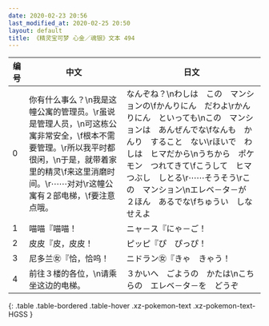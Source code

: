 ```yaml
---
date: 2020-02-23 20:56
last_modified_at: 2020-02-25 20:50
layout: default
title: 《精灵宝可梦 心金／魂银》文本 494
---
```

| 编号 | 中文 | 日文 |
| ---- | ---- | ---- |
| 0 | 你有什么事么？\n我是这幢公寓的管理员。\r虽说是管理人员，\n可这栋公寓非常安全，\f根本不需要管理。\r所以我平时都很闲，\n于是，就带着家里的精灵\f来这里消磨时间。\r⋯⋯对对\r这幢公寓有２部电梯，\f要注意点哦。 | なんぞね？\nわしは　この　マンションの\fかんりにん　だわよ\rかんりにん　といっても\nこの　マンションは　あんぜんでな\fなんも　かんり　すること　ない\rほいで　わしは　ヒマだから\nうちから　ポケモン　つれてきて\fこうして　ヒマつぶし　しとる\r⋯⋯そうそう\rこの　マンション\nエレベ－タ－が　２ほん　あるでな\fちゅうい　しなせえよ |
| 1 | 喵喵『喵喵！ | ニャ－ス『にゃ－ご！ |
| 2 | 皮皮『皮，皮皮！ | ピッピ『ぴ　ぴっぴ！ |
| 3 | 尼多兰㊛『恰，恰呜！ | ニドラン㊛『きゃ　きゃう！ |
| 4 | 前往３楼的各位，\n请乘坐这边的电梯。 | ３かいへ　ごようの　かたは\nこちらの　エレベ－タ－を　どうぞ |
{: .table .table-bordered .table-hover .xz-pokemon-text .xz-pokemon-text-HGSS }
